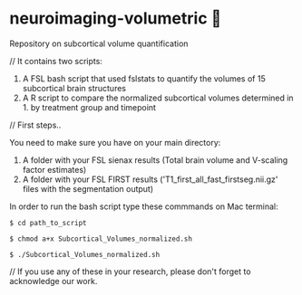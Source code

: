 # neuroimaging-volumetric 🧠
Repository on subcortical volume quantification

// It contains two scripts:
1. A FSL bash script that used fslstats to quantify the volumes of 15 subcortical brain structures
2. A R script to compare the normalized subcortical volumes determined in 1. by treatment group and timepoint 

// First steps..

You need to make sure you have on your main directory:
1. A folder with your FSL sienax results (Total brain volume and V-scaling factor estimates)
2. A folder with your FSL FIRST results ('T1_first_all_fast_firstseg.nii.gz' files with the segmentation output)

In order to run the bash script type these commmands on Mac terminal:

```
$ cd path_to_script

$ chmod a+x Subcortical_Volumes_normalized.sh

$ ./Subcortical_Volumes_normalized.sh
```

// If you use any of these in your research, please don't forget to acknowledge our work.
